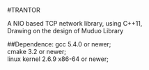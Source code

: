 #TRANTOR

A NIO based TCP network library, using C++11,    
Drawing on the design of Muduo Library

##Dependence:
gcc 5.4.0 or newer;    
cmake 3.2 or newer;    
linux kernel 2.6.9 x86-64 or newer;    
                                             

